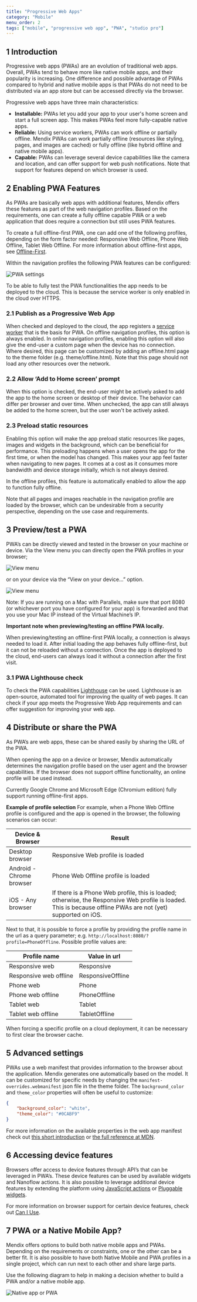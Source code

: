 ```yaml
---
title: "Progressive Web Apps"
category: "Mobile"
menu_order: 2
tags: ["mobile", "progressive web app", "PWA", "studio pro"]
---
```


## 1 Introduction

Progressive web apps (PWAs) are an evolution of traditional web apps. Overall, PWAs tend to behave more like native mobile apps, and their popularity is increasing. One difference and possible advantage of PWAs compared to hybrid and native mobile apps is that PWAs do not need to be distributed via an app store but can be accessed directly via the browser.

Progressive web apps have three main characteristics:

* **Installable:** PWAs let you add your app to your user's home screen and start a full screen app. This makes PWAs feel more fully-capable native apps.
* **Reliable:** Using service workers, PWAs can work offline or partially offline. Mendix PWAs can work partially offline (resources like styling, pages, and images are cached) or fully offline (like hybrid offline and native mobile apps).
* **Capable:** PWAs can leverage several device capabilities like the camera and location, and can offer support for web push notifications. Note that support for features depend on which browser is used.

## 2 Enabling PWA Features

As PWAs are basically web apps with additional features, Mendix offers these features as part of the web navigation profiles. Based on the requirements, one can create a fully offline capable PWA or a web application that does require a connection but still uses PWA features.

To create a full offline-first PWA, one can add one of the following profiles, depending on the form factor needed: Responsive Web Offline, Phone Web Offline, Tablet Web Offline. For more information about offline-first apps, see [Offline-First](https://docs.mendix.com/refguide/offline-first).

Within the navigation profiles the following PWA features can be configured:

![PWA settings](attachments/progressive-web-app/settings.png)

To be able to fully test the PWA functionalities the app needs to be deployed to the cloud. This is because the service worker is only enabled in the cloud over HTTPS.

### 2.1 Publish as a Progressive Web App

When checked and deployed to the cloud, the app registers a [service worker](https://developers.google.com/web/fundamentals/primers/service-workers) that is the basis for PWA. On offline navigation profiles, this option is always enabled. In online navigation profiles, enabling this option will also give the end-user a custom page when the device has no connection. Where desired, this page can be customized by adding an offline.html page to the theme folder (e.g. theme/offline.html). Note that this page should not load any other resources over the network.

### 2.2 Allow ‘Add to Home screen’ prompt

When this option is checked, the end-user might be actively asked to add the app to the home screen or desktop of their device. The behavior can differ per browser and over time. When unchecked, the app can still always be added to the home screen, but the user won't be actively asked.

### 2.3 Preload static resources

Enabling this option will make the app preload static resources like pages, images and widgets in the background, which can be beneficial for performance. This preloading happens when a user opens the app for the first time, or when the model has changed. This makes your app feel faster when navigating to new pages. It comes at a cost as it consumes more bandwidth and device storage initially, which is not always desired.

In the offline profiles, this feature is automatically enabled to allow the app to function fully offline.

Note that all pages and images reachable in the navigation profile are loaded by the browser, which can be undesirable from a security perspective, depending on the use case and requirements.

## 3 Preview/test a PWA

PWA’s can be directly viewed and tested in the browser on your machine or device. Via the View menu you can directly open the PWA profiles in your browser;

![View menu](attachments/progressive-web-app/view-menu.png)

or on your device via the “View on your device...” option.

![View menu](attachments/progressive-web-app/view-dialog.png)

Note: If you are running on a Mac with Parallels, make sure that port 8080 (or whichever port you have configured for your app) is forwarded and that you use your Mac IP instead of the Virtual Machine’s IP.

**Important note when previewing/testing an offline PWA locally.**

When previewing/testing an offline-first PWA locally, a connection is always needed to load it. After initial loading the app behaves fully offline-first, but it can not be reloaded without a connection. Once the app is deployed to the cloud, end-users can always load it without a connection after the first visit.

### 3.1 PWA Lighthouse check

To check the PWA capabilities [Lighthouse](https://developers.google.com/web/tools/lighthouse) can be used. Lighthouse is an open-source, automated tool for improving the quality of web pages. It can check if your app meets the Progressive Web App requirements and can offer suggestion for improving your web app.

## 4 Distribute or share the PWA

As PWA’s are web apps, these can be shared easily by sharing the URL of the PWA.

When opening the app on a device or browser, Mendix automatically determines the navigation profile based on the user agent and the browser capabilities. If the browser does not support offline functionality, an online profile will be used instead.

Currently Google Chrome and Microsoft Edge (Chromium edition) fully support running offline-first apps.

**Example of profile selection**
For example, when a Phone Web Offline profile is configured and the app is opened in the browser, the following scenarios can occur:

| Device & Browser         | Result                                                                                                                                                         |
| ------------------------ | -------------------------------------------------------------------------------------------------------------------------------------------------------------- |
| Desktop browser          | Responsive Web profile is loaded                                                                                                                               |
| Android - Chrome browser | Phone Web Offline profile is loaded                                                                                                                            |
| iOS - Any browser        | If there is a Phone Web profile, this is loaded; otherwise, the Responsive Web profile is loaded. This is because offline PWAs are not (yet) supported on iOS. |

Next to that, it is possible to force a profile by providing the profile name in the url as a query parameter; e.g. `http://localhost:8080/?profile=PhoneOffline`. Possible profile values are:

| Profile name           | Value in url      |
| ---------------------- | ----------------- |
| Responsive web         | Responsive        |
| Responsive web offline | ResponsiveOffline |
| Phone web              | Phone             |
| Phone web offline      | PhoneOffline      |
| Tablet web             | Tablet            |
| Tablet web offline     | TabletOffline     |

When forcing a specific profile on a cloud deployment, it can be necessary to first clear the browser cache.

## 5 Advanced settings

PWAs use a web manifest that provides information to the browser about the application. Mendix generates one automatically based on the model. It can be customized for specific needs by changing the `manifest-overrides.webmanifest` json file in the theme folder. The `background_color` and `theme_color` properties will often be useful to customize:

```json
{
    "background_color": "white",
    "theme_color": "#0CABF9"
}
```

For more information on the available properties in the web app manifest check out [this short introduction](https://web.dev/add-manifest/) or [the full reference at MDN](https://developer.mozilla.org/en-US/docs/Web/Manifest).

## 6 Accessing device features

Browsers offer access to device features through API’s that can be leveraged in PWA’s. These device features can be used by available widgets and Nanoflow actions. It is also possible to leverage additional device features by extending the platform using [JavaScript actions](https://docs.mendix.com/refguide/javascript-actions) or [Pluggable widgets](https://docs.mendix.com/howto/extensibility/pluggable-widgets).

For more information on browser support for certain device features, check out [Can I Use](https://caniuse.com/).

## 7 PWA or a Native Mobile App?

Mendix offers options to build both native mobile apps and PWAs. Depending on the requirements or constraints, one or the other can be a better fit. It is also possible to have both Native Mobile and PWA profiles in a single project, which can run next to each other and share large parts.

Use the following diagram to help in making a decision whether to build a PWA and/or a native mobile app.

![Native app or PWA](attachments/progressive-web-app/native-or-pwa.png)
